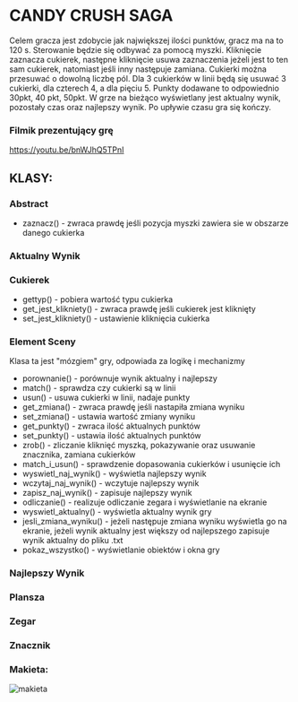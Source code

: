 
# CANDY CRUSH SAGA
Celem gracza jest zdobycie jak największej ilości punktów, gracz ma na to 120 s. Sterowanie będzie się odbywać za pomocą myszki. Kliknięcie zaznacza cukierek, następne kliknięcie usuwa zaznaczenia jeżeli jest to ten sam cukierek, natomiast jeśli inny następuje zamiana. Cukierki można przesuwać o dowolną liczbę pól. Dla 3 cukierków w linii będą się usuwać 3 cukierki, dla czterech 4, a dla pięciu 5. Punkty dodawane to odpowiednio 30pkt, 40 pkt, 50pkt. W grze na bieżąco wyświetlany jest aktualny wynik, pozostały czas oraz najlepszy wynik. Po upływie czasu gra się kończy.

### Filmik prezentujący grę
https://youtu.be/bnWJhQ5TPnI

## KLASY:


### Abstract
- zaznacz() - zwraca prawdę jeśli pozycja myszki zawiera sie w obszarze danego cukierka

### Aktualny Wynik

### Cukierek
- gettyp() - pobiera wartość typu cukierka
- get_jest_klikniety() - zwraca prawdę jeśli cukierek jest kliknięty
- set_jest_klikniety() - ustawienie kliknięcia cukierka

### Element Sceny

Klasa ta jest "mózgiem" gry, odpowiada za logikę i mechanizmy
- porownanie() - porównuje wynik aktualny i najlepszy
- match() - sprawdza czy cukierki są w linii
- usun() - usuwa cukierki w linii, nadaje punkty
- get_zmiana() - zwraca prawdę jeśli nastapiła zmiana wyniku
- set_zmiana() - ustawia wartość zmiany wyniku
- get_punkty() - zwraca ilość aktualnych punktów
- set_punkty() - ustawia ilość aktualnych punktów
- zrob() - zliczanie kliknięć myszką, pokazywanie oraz usuwanie znacznika, zamiana cukierków
- match_i_usun() - sprawdzenie dopasowania cukierków i usunięcie ich
- wyswietl_naj_wynik() - wyświetla najlepszy wynik
- wczytaj_naj_wynik() - wczytuje najlepszy wynik
- zapisz_naj_wynik() - zapisuje najlepszy wynik
- odliczanie() - realizuje odliczanie zegara i wyświetlanie na ekranie
- wyswietl_aktualny() - wyświetla aktualny wynik gry
- jesli_zmiana_wyniku() - jeżeli następuje zmiana wyniku wyświetla go na ekranie, jeżeli wynik aktualny jest większy od najlepszego zapisuje wynik aktualny do pliku .txt
- pokaz_wszystko() - wyświetlanie obiektów i okna gry

### Najlepszy Wynik
 
### Plansza

### Zegar

### Znacznik



### Makieta:

![makieta](https://user-images.githubusercontent.com/65609128/82364929-3ce4c000-9a10-11ea-842a-516c5de51f6f.png)
